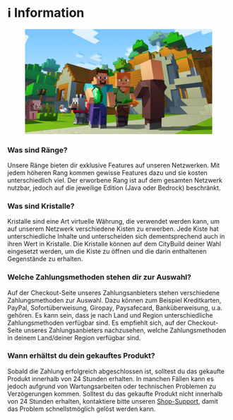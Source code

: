 # ℹ Information

<figure><img src="../.gitbook/assets/op.png" alt=""><figcaption></figcaption></figure>

### Was sind Ränge?

Unsere Ränge bieten dir exklusive Features auf unseren Netzwerken. Mit jedem höheren Rang kommen gewisse Features dazu und sie kosten unterschiedlich viel. Der erworbene Rang ist auf dem gesamten Netzwerk nutzbar, jedoch auf die jeweilige Edition (Java oder Bedrock) beschränkt.

### Was sind Kristalle?

Kristalle sind eine Art virtuelle Währung, die verwendet werden kann, um auf unserem Netzwerk verschiedene Kisten zu erwerben. Jede Kiste hat unterschiedliche Inhalte und unterscheiden sich dementsprechend auch in ihren Wert in Kristalle. Die Kristalle können auf dem CityBuild deiner Wahl eingesetzt werden, um die Kiste zu öffnen und die darin enthaltenen Gegenstände zu erhalten.

### Welche Zahlungsmethoden stehen dir zur Auswahl?

Auf der Checkout-Seite unseres Zahlungsanbieters stehen verschiedene Zahlungsmethoden zur Auswahl. Dazu können zum Beispiel Kreditkarten, PayPal, Sofortüberweisung, Giropay, Paysafecard, Banküberweisung, u.a. gehören. Es kann sein, dass je nach Land und Region unterschiedliche Zahlungsmethoden verfügbar sind. Es empfiehlt sich, auf der Checkout-Seite unseres Zahlungsanbieters nachzusehen, welche Zahlungsmethoden in deinem Land/deiner Region verfügbar sind.

### Wann erhältst du dein gekauftes Produkt?

Sobald die Zahlung erfolgreich abgeschlossen ist, solltest du das gekaufte Produkt innerhalb von 24 Stunden erhalten. In manchen Fällen kann es jedoch aufgrund von Wartungsarbeiten oder technischen Problemen zu Verzögerungen kommen. Solltest du das gekaufte Produkt nicht innerhalb von 24 Stunden erhalten, kontaktiere bitte unseren [Shop-Support](mailto:support@iwmedia.de), damit das Problem schnellstmöglich gelöst werden kann.
